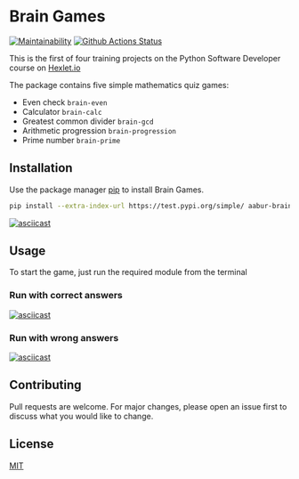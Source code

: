 # Brain Games

[![Maintainability](https://api.codeclimate.com/v1/badges/046f9a3437e905db430f/maintainability)](https://codeclimate.com/github/AABur/python-project-lvl1/maintainability)
[![Github Actions Status](https://github.com/AABur/python-project-lvl1/workflows/PyCI/badge.svg)](https://github.com/AABur/python-project-lvl1/actions)

This is the first of four training projects on the Python Software Developer course on [Hexlet.io](https://ru.hexlet.io/professions/python/projects/49)

The package contains five simple mathematics quiz games:

- Even check `brain-even`
- Calculator `brain-calc`
- Greatest common divider `brain-gcd`
- Arithmetic progression `brain-progression`
- Prime number `brain-prime`

## Installation

Use the package manager [pip](https://pip.pypa.io/en/stable/) to install Brain Games.

```bash
pip install --extra-index-url https://test.pypi.org/simple/ aabur-brain-games
```

[![asciicast](https://asciinema.org/a/r9t1TC4S12gHpIqZky84zU1aS.svg)](https://asciinema.org/a/r9t1TC4S12gHpIqZky84zU1aS?speed=2)

## Usage

To start the game, just run the required module from the terminal

### Run with correct answers

[![asciicast](https://asciinema.org/a/rKtNdgXwvfXr9hJ65MuJuDnVa.svg)](https://asciinema.org/a/rKtNdgXwvfXr9hJ65MuJuDnVa?speed=3)

### Run with wrong answers

[![asciicast](https://asciinema.org/a/IxGZofPK3yMJ3ftciakV1Pwfu.svg)](https://asciinema.org/a/IxGZofPK3yMJ3ftciakV1Pwfu?speed=3)

## Contributing

Pull requests are welcome. For major changes, please open an issue first to discuss what you would like to change.

## License

[MIT](https://choosealicense.com/licenses/mit/)
